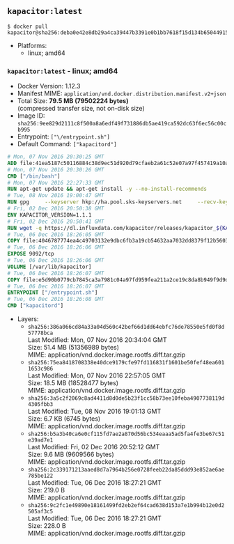 ## `kapacitor:latest`

```console
$ docker pull kapacitor@sha256:deba0e42e8db29a4ca39447b3391e0b1bb7618f15d134b65044915eadf647c6e
```

-	Platforms:
	-	linux; amd64

### `kapacitor:latest` - linux; amd64

-	Docker Version: 1.12.3
-	Manifest MIME: `application/vnd.docker.distribution.manifest.v2+json`
-	Total Size: **79.5 MB (79502224 bytes)**  
	(compressed transfer size, not on-disk size)
-	Image ID: `sha256:9ee829d2111c8f500a8a6edf49f731886db5ae419ca592dc63f6ec56c00cb995`
-	Entrypoint: `["\/entrypoint.sh"]`
-	Default Command: `["kapacitord"]`

```dockerfile
# Mon, 07 Nov 2016 20:30:25 GMT
ADD file:41ea5187c50116884c38d9ec51d920d79cfaeb2a61c52e07a97f457419a10a4f in / 
# Mon, 07 Nov 2016 20:30:26 GMT
CMD ["/bin/bash"]
# Mon, 07 Nov 2016 22:27:33 GMT
RUN apt-get update && apt-get install -y --no-install-recommends 		ca-certificates 		curl 		wget 	&& rm -rf /var/lib/apt/lists/*
# Tue, 08 Nov 2016 19:00:47 GMT
RUN gpg     --keyserver hkp://ha.pool.sks-keyservers.net     --recv-keys 05CE15085FC09D18E99EFB22684A14CF2582E0C5
# Fri, 02 Dec 2016 20:50:38 GMT
ENV KAPACITOR_VERSION=1.1.1
# Fri, 02 Dec 2016 20:50:41 GMT
RUN wget -q https://dl.influxdata.com/kapacitor/releases/kapacitor_${KAPACITOR_VERSION}_amd64.deb.asc &&     wget -q https://dl.influxdata.com/kapacitor/releases/kapacitor_${KAPACITOR_VERSION}_amd64.deb &&     gpg --batch --verify kapacitor_${KAPACITOR_VERSION}_amd64.deb.asc kapacitor_${KAPACITOR_VERSION}_amd64.deb &&     dpkg -i kapacitor_${KAPACITOR_VERSION}_amd64.deb &&     rm -f kapacitor_${KAPACITOR_VERSION}_amd64.deb*
# Tue, 06 Dec 2016 18:26:05 GMT
COPY file:4046787774ea4c49703132e9dbc6fb3a19cb54632aa7032dd8379f12b56034d9 in /etc/kapacitor/kapacitor.conf 
# Tue, 06 Dec 2016 18:26:06 GMT
EXPOSE 9092/tcp
# Tue, 06 Dec 2016 18:26:06 GMT
VOLUME [/var/lib/kapacitor]
# Tue, 06 Dec 2016 18:26:07 GMT
COPY file:e5d90b0779cb7845ca3a7981c04a97fd959fea211a2ce19c8da8b949f9d9d04c in /entrypoint.sh 
# Tue, 06 Dec 2016 18:26:07 GMT
ENTRYPOINT ["/entrypoint.sh"]
# Tue, 06 Dec 2016 18:26:08 GMT
CMD ["kapacitord"]
```

-	Layers:
	-	`sha256:386a066cd84a33a04d560c42bef66d1dd64ebfc76de78550e5fd0f8d57778bca`  
		Last Modified: Mon, 07 Nov 2016 20:34:04 GMT  
		Size: 51.4 MB (51356989 bytes)  
		MIME: application/vnd.docker.image.rootfs.diff.tar.gzip
	-	`sha256:75ea8418708338e40dce9179cfe97fd116831f1601be50fef48ea6011653c986`  
		Last Modified: Mon, 07 Nov 2016 22:57:05 GMT  
		Size: 18.5 MB (18528477 bytes)  
		MIME: application/vnd.docker.image.rootfs.diff.tar.gzip
	-	`sha256:3a5c2f2069c8ad4411d8d0de5b23f1cc58b73ee10feba4907738119d4305fbb3`  
		Last Modified: Tue, 08 Nov 2016 19:01:13 GMT  
		Size: 6.7 KB (6745 bytes)  
		MIME: application/vnd.docker.image.rootfs.diff.tar.gzip
	-	`sha256:b5a3b40ca6e0cf115fd7ae2a870d56bc534eaaa5ad5fa4fe3be67c51e39ad7e1`  
		Last Modified: Fri, 02 Dec 2016 20:52:12 GMT  
		Size: 9.6 MB (9609566 bytes)  
		MIME: application/vnd.docker.image.rootfs.diff.tar.gzip
	-	`sha256:2c339171213aaed8d7a7964b256e0728feeb22da85ddd93e852ae6ae785be122`  
		Last Modified: Tue, 06 Dec 2016 18:27:21 GMT  
		Size: 219.0 B  
		MIME: application/vnd.docker.image.rootfs.diff.tar.gzip
	-	`sha256:9c2fc1e49890e18161499fd2eb2ef64cad638d153a7e1b994b12e0d2505af3c5`  
		Last Modified: Tue, 06 Dec 2016 18:27:21 GMT  
		Size: 228.0 B  
		MIME: application/vnd.docker.image.rootfs.diff.tar.gzip
